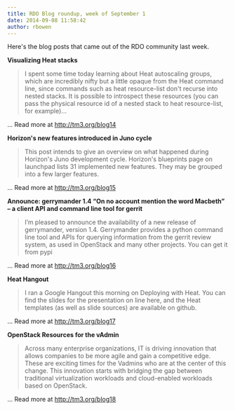 ```yaml
---
title: RDO Blog roundup, week of September 1
date: 2014-09-08 11:58:42
author: rbowen
---
```


Here's the blog posts that came out of the RDO community last week.

**Visualizing Heat stacks**

> I spent some time today learning about Heat autoscaling groups, which are incredibly nifty but a little opaque from the Heat command line, since commands such as heat resource-list don't recurse into nested stacks. It is possible to introspect these resources (you can pass the physical resource id of a nested stack to heat resource-list, for example)...

... Read more at http://tm3.org/blog14

**Horizon's new features introduced in Juno cycle**

> This post intends to give an overview on what happened during Horizon's Juno development cycle. Horizon's blueprints page on launchpad lists 31 implemented new features. They may be grouped into a few larger features.

... Read more at http://tm3.org/blog15

**Announce: gerrymander 1.4 “On no account mention the word Macbeth” – a client API and command line tool for gerrit**

> I’m pleased to announce the availability of a new release of gerrymander, version 1.4. Gerrymander provides a python command line tool and APIs for querying information from the gerrit review system, as used in OpenStack and many other projects. You can get it from pypi

... Read more at http://tm3.org/blog16

**Heat Hangout**

> I ran a Google Hangout this morning on Deploying with Heat. You can find the slides for the presentation on line here, and the Heat templates (as well as slide sources) are available on github.

... Read more at http://tm3.org/blog17

**OpenStack Resources for the vAdmin**

> Across many enterprise organizations, IT is driving innovation that allows companies to be more agile and gain a competitive edge. These are exciting times for the Vadmins who are at the center of this change. This innovation starts with bridging the gap between traditional virtualization workloads and cloud-enabled workloads based on OpenStack.

... Read more at http://tm3.org/blog18
